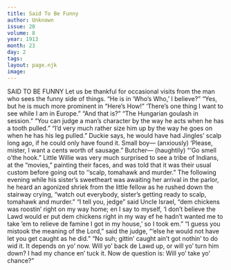 ```yaml
---
title: Said To Be Funny
author: Unknown
issue: 20
volume: 8
year: 1913
month: 23
day: 2
tags:
layout: page.njk
image:
---
```

SAID TO BE FUNNY    Let us be thankful for occasional visits from the man who sees the funny side of things.    “He is in ‘Who’s Who,’ I believe?”    “Yes, but he is much more prominent in “Here’s How!”       ‘There’s one thing I want to see while I am in Europe.”    “And that is?”    “The Hungarian goulash in session.”       “You can judge a man’s character by the way he acts when he has a tooth pulled.”   “I’d very much rather size him up by the way he goes on when he has his leg pulled.”       Duckie says, he would have had Jingles’ scalp long ago, if he could only have found it.       Small boy— (anxiously) ‘Please, mister, I want a cents worth of sausage.”    Butcher— (haughtily) “‘Go smell o’the hook.”       Little Willie was very much surprised to see a tribe of Indians, at the “movies,” painting their faces, and was told that it was their usual custom before going out to ‘‘scalp, tomahawk and murder.”    The following evening while his sister’s sweetheart was awaiting her arrival in the parlor, he heard an agonized shriek from the little fellow as he rushed down the stairway crying, “watch out everybody, sister’s getting ready to scalp, tomahawk and murder.”       “I tell you, jedge” said Uncle Israel, “dem chickens was roostin’ right on my way home; en I say to myself, ‘I don’t believe the Lawd would er put dem chickens right in my way ef he hadn’t wanted me to take ’em to relieve de famine I got in my house,’ so I took em.”    “I guess you mistook the meaning of the Lord,” said the judge, “‘else he would not have let you get caught as he did.”    “No suh; gittin’ caught ain’t got nothin’ to do wid it. It depends on yo’ now. Will yo’ back de Lawd up, or will yo’ turn him down? I had my chance en’ tuck it. Now de question is: Will yo’ take yo’ chance?”


